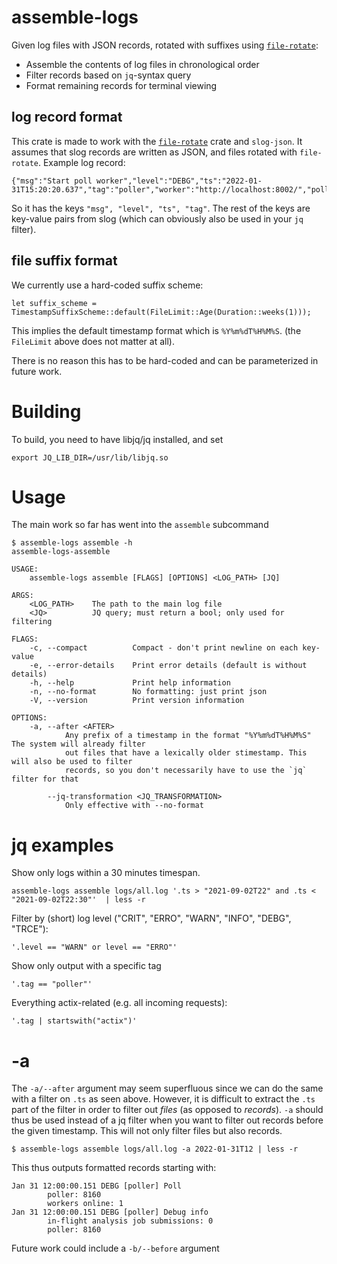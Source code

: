 # assemble-logs

Given log files with JSON records, rotated with suffixes using [`file-rotate`](https://crates.io/crates/file-rotate):
- Assemble the contents of log files in chronological order
- Filter records based on `jq`-syntax query
- Format remaining records for terminal viewing

## log record format
This crate is made to work with the [`file-rotate`](https://crates.io/crates/file-rotate) crate and `slog-json`.
It assumes that slog records are written as JSON, and files rotated with `file-rotate`.
Example log record:
```
{"msg":"Start poll worker","level":"DEBG","ts":"2022-01-31T15:20:20.637","tag":"poller","worker":"http://localhost:8002/","poller":20166}
```
So it has the keys `"msg", "level", "ts", "tag"`. The rest of the keys are key-value pairs from slog (which can obviously also be used in your `jq` filter).

## file suffix format
We currently use a hard-coded suffix scheme:
```
let suffix_scheme = TimestampSuffixScheme::default(FileLimit::Age(Duration::weeks(1)));
```

This implies the default timestamp format which is `%Y%m%dT%H%M%S`. (the `FileLimit` above does not matter at all).

There is no reason this has to be hard-coded and can be parameterized in future work.

# Building

To build, you need to have libjq/jq installed, and set 
```
export JQ_LIB_DIR=/usr/lib/libjq.so
```

# Usage
The main work so far has went into the `assemble` subcommand

```
$ assemble-logs assemble -h
assemble-logs-assemble

USAGE:
    assemble-logs assemble [FLAGS] [OPTIONS] <LOG_PATH> [JQ]

ARGS:
    <LOG_PATH>    The path to the main log file
    <JQ>          JQ query; must return a bool; only used for filtering

FLAGS:
    -c, --compact          Compact - don't print newline on each key-value
    -e, --error-details    Print error details (default is without details)
    -h, --help             Print help information
    -n, --no-format        No formatting: just print json
    -V, --version          Print version information

OPTIONS:
    -a, --after <AFTER>
            Any prefix of a timestamp in the format "%Y%m%dT%H%M%S" The system will already filter
            out files that have a lexically older stimestamp. This will also be used to filter
            records, so you don't necessarily have to use the `jq` filter for that

        --jq-transformation <JQ_TRANSFORMATION>
            Only effective with --no-format
```


# jq examples

Show only logs within a 30 minutes timespan.
```
assemble-logs assemble logs/all.log '.ts > "2021-09-02T22" and .ts < "2021-09-02T22:30"'  | less -r
```

Filter by (short) log level ("CRIT", "ERRO", "WARN", "INFO", "DEBG", "TRCE"):
```
'.level == "WARN" or level == "ERRO"'
```

Show only output with a specific tag

```
'.tag == "poller"'
```

Everything actix-related (e.g. all incoming requests):
```
'.tag | startswith("actix")'
```

# -a

The `-a/--after` argument may seem superfluous since we can do the same with a filter on `.ts` as seen above.
However, it is difficult to extract the `.ts` part of the filter in order to filter out _files_ (as opposed to _records_).
`-a` should thus be used instead of a jq filter when you want to filter out records before the given timestamp.
This will not only filter files but also records.


```
$ assemble-logs assemble logs/all.log -a 2022-01-31T12 | less -r
```

This thus outputs formatted records starting with:
```
Jan 31 12:00:00.151 DEBG [poller] Poll
        poller: 8160
        workers online: 1
Jan 31 12:00:00.151 DEBG [poller] Debug info
        in-flight analysis job submissions: 0
        poller: 8160
```

Future work could include a `-b/--before` argument
